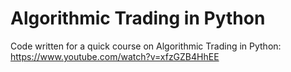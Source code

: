 # Algorithmic Trading in Python

Code written for a quick course on Algorithmic Trading in Python:
https://www.youtube.com/watch?v=xfzGZB4HhEE
